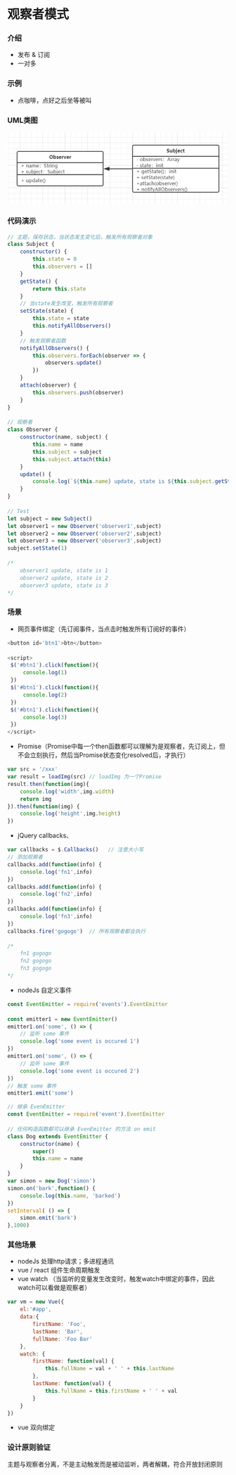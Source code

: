 # 观察者模式

### 介绍
- 发布 & 订阅
- 一对多

### 示例
- 点咖啡，点好之后坐等被叫

### UML类图
<img src='/designpattern/观察者模式.png'>

### 代码演示
```js
// 主题，保存状态，当状态发生变化后，触发所有观察者对象
class Subject {
    constructor() {
        this.state = 0
        this.observers = []
    }
    getState() {
        return this.state
    }
    // 当state发生改变，触发所有观察者
    setState(state) {
        this.state = state
        this.notifyAllObservers()
    }
    // 触发观察者函数
    notifyAllObservers() {
        this.observers.forEach(observer => {
            observers.update()
        })
    }
    attach(observer) {
        this.observers.push(observer)
    }
}

// 观察者
class Observer {
    constructor(name, subject) {
        this.name = name
        this.subject = subject
        this.subject.attach(this)
    }
    update() {
        console.log(`${this.name} update, state is ${this.subject.getState()}`)
    }
}

// Test
let subject = new Subject()
let observer1 = new Observer('observer1',subject)
let observer2 = new Observer('observer2',subject)
let observer3 = new Observer('observer3',subject)
subject.setState(1)

/*
    observer1 update, state is 1
    observer2 update, state is 2
    observer3 update, state is 3
*/
```

### 场景
- 网页事件绑定（先订阅事件，当点击时触发所有订阅好的事件）
```js
<button id='btn1'>btn</button>

<script>
 $('#btn1').click(function(){
     console.log(1)
 })
 $('#btn1').click(function(){
     console.log(2)
 })
 $('#btn1').click(function(){
     console.log(3)
 })
</script>
```
- Promise（Promise中每一个then函数都可以理解为是观察者，先订阅上，但不会立刻执行，然后当Promise状态变化resolved后，才执行）
```js
var src = '/xxx'
var result = loadImg(src) // loadImg 为一个Promise
result.then(function(img){
    console.log('width',img.width)
    return img
}).then(function(img) {
    console.log('height',img.height)
})
```
- jQuery callbacks、
```js
var callbacks = $.Callbacks()   // 注意大小写
// 添加观察者
callbacks.add(function(info) {
    console.log('fn1',info)
})
callbacks.add(function(info) {
    console.log('fn2',info)
})
callbacks.add(function(info) {
    console.log('fn3',info)
})
callbacks.fire('gogogo')  // 所有观察者都会执行

/*
    fn1 gogogo
    fn2 gogogo
    fn3 gogogo
*/
```
- nodeJs 自定义事件
```js
const EventEmitter = require('events').EventEmitter

const emitter1 = new EventEmitter()
emitter1.on('some', () => {
    // 监听 some 事件
    console.log('some event is occured 1')
})
emitter1.on('some', () => {
    // 监听 some 事件
    console.log('some event is occured 2')
})
// 触发 some 事件
emitter1.emit('some')
```
```js
// 继承 EvenEmitter
const EventEmitter = require('event').EventEmitter

// 任何构造函数都可以继承 EvenEmitter 的方法 on emit
class Dog extends EventEmitter {
    constructor(name) {
        super()
        this.name = name
    }
}
var simon = new Dog('simon')
simon.on('bark',function() {
    console.log(this.name, 'barked')
})
setInterval( () => {
    simon.emit('bark')
},1000)
```

### 其他场景
- nodeJs 处理http请求；多进程通讯
- vue / react 组件生命周期触发
- vue watch  （当监听的变量发生改变时，触发watch中绑定的事件，因此watch可以看做是观察者）
```js
var vm = new Vue({
    el:'#app',
    data:{
        firstName: 'Foo',
        lastName: 'Bar',
        fullName: 'Foo Bar'
    },
    watch: {
        firstName: function(val) {
            this.fullName = val + ' ' + this.lastName
        },
        lastName: function(val) {
            this.fullName = this.firstName + ' ' + val
        }
    }
})
```
- vue 双向绑定


### 设计原则验证
主题与观察者分离，不是主动触发而是被动监听，两者解耦，符合开放封闭原则